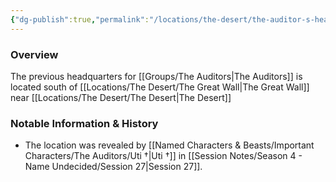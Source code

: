 ```yaml
---
{"dg-publish":true,"permalink":"/locations/the-desert/the-auditor-s-headquarters/","tags":["Location","Unexplored"],"noteIcon":""}
---
```



### Overview
The previous headquarters for [[Groups/The Auditors\|The Auditors]] is located south of [[Locations/The Desert/The Great Wall\|The Great Wall]] near [[Locations/The Desert/The Desert\|The Desert]]

### Notable Information & History 
- The location was revealed by [[Named Characters & Beasts/Important Characters/The Auditors/Uti †\|Uti †]] in [[Session Notes/Season 4 - Name Undecided/Session 27\|Session 27]].